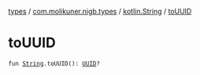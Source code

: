 [types](../../index.md) / [com.molikuner.nigb.types](../index.md) / [kotlin.String](index.md) / [toUUID](./to-u-u-i-d.md)

# toUUID

`fun `[`String`](https://kotlinlang.org/api/latest/jvm/stdlib/kotlin/-string/index.html)`.toUUID(): `[`UUID`](../-u-u-i-d/index.md)`?`